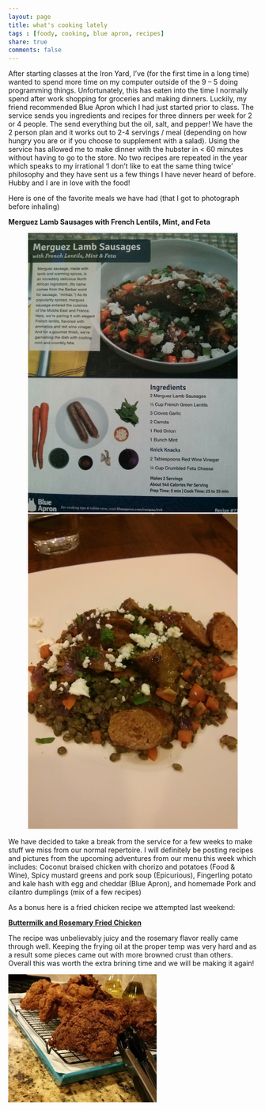 ```yaml
---
layout: page
title: what's cooking lately
tags : [foody, cooking, blue apron, recipes]
share: true
comments: false
---
```


After starting classes at the Iron Yard, I’ve (for the first time in a long time) wanted to spend more time on my computer outside of the 9 – 5 doing programming things.  Unfortunately, this has eaten into the time I normally spend after work shopping for groceries and making dinners.  Luckily, my friend recommended Blue Apron which I had just started prior to class.  The service sends you ingredients and recipes for three dinners per week for 2 or 4 people.  The send everything but the oil, salt, and pepper!  We have the 2 person plan and it works out to 2-4 servings / meal (depending on how hungry you are or if you choose to supplement with a salad).  Using the service has allowed me to make dinner with the hubster in < 60 minutes without having to go to the store.  No two recipes are repeated in the year which speaks to my irrational ‘I don’t like to eat the same thing twice’ philosophy and they have sent us a few things I have never heard of before.  Hubby and I are in love with the food!

Here is one of the favorite meals we have had (that I got to photograph before inhaling)

**Merguez Lamb Sausages with French Lentils, Mint, and Feta**

<figure class="half">
<img src="/images/lamb_recipe.jpg"
alt="recipe" />
<img src="/images/lamb_finished.jpg"
alt="finished dish"/>
</figure>


We have decided to take a break from the service for a few weeks to make stuff we miss from our normal repertoire.  I will definitely be posting recipes and pictures from the upcoming adventures from our menu this week which includes: Coconut braised chicken with chorizo and potatoes (Food & Wine), Spicy mustard greens and pork soup (Epicurious), Fingerling potato and kale hash with egg and cheddar (Blue Apron), and homemade Pork and cilantro dumplings (mix of a few recipes)

As a bonus here is a fried chicken recipe we attempted last weekend:

**[Buttermilk and Rosemary Fried Chicken](http://food52.com/recipes/19368-michael-ruhlman-s-rosemary-brined-buttermilk-fried-chicken)**

The recipe was unbelievably juicy and the rosemary flavor really came through well.  Keeping the frying oil at the proper temp was very hard and as a result some pieces came out with more browned crust than others.  Overall this was worth the extra brining time and we will be making it again!

![Buttermilk Fried Chicken](/images/fried_chicken.jpeg)
